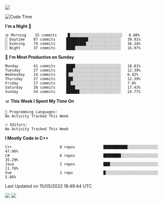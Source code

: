 ![](https://komarev.com/ghpvc/?username=lilpidgey&color=red)
<!--START_SECTION:waka-->
![Code Time](http://img.shields.io/badge/Code%20Time-0%20secs-blue)

**I'm a Night 🦉** 

```text
🌞 Morning    15 commits     █░░░░░░░░░░░░░░░░░░░░░░░░   6.88% 
🌆 Daytime    87 commits     ██████████░░░░░░░░░░░░░░░   39.91% 
🌃 Evening    79 commits     █████████░░░░░░░░░░░░░░░░   36.24% 
🌙 Night      37 commits     ████░░░░░░░░░░░░░░░░░░░░░   16.97%

```
📅 **I'm Most Productive on Sunday** 

```text
Monday       41 commits     ████░░░░░░░░░░░░░░░░░░░░░   18.81% 
Tuesday      27 commits     ███░░░░░░░░░░░░░░░░░░░░░░   12.39% 
Wednesday    14 commits     █░░░░░░░░░░░░░░░░░░░░░░░░   6.42% 
Thursday     27 commits     ███░░░░░░░░░░░░░░░░░░░░░░   12.39% 
Friday       17 commits     ██░░░░░░░░░░░░░░░░░░░░░░░   7.8% 
Saturday     38 commits     ████░░░░░░░░░░░░░░░░░░░░░   17.43% 
Sunday       54 commits     ██████░░░░░░░░░░░░░░░░░░░   24.77%

```


📊 **This Week I Spent My Time On** 

```text
💬 Programming Languages: 
No Activity Tracked This Week

🔥 Editors: 
No Activity Tracked This Week

```

**I Mostly Code in C++** 

```text
C++                      8 repos             ███████████░░░░░░░░░░░░░░   47.06% 
C#                       6 repos             ████████░░░░░░░░░░░░░░░░░   35.29% 
Java                     2 repos             ███░░░░░░░░░░░░░░░░░░░░░░   11.76% 
Vue                      1 repo              █░░░░░░░░░░░░░░░░░░░░░░░░   5.88%

```



 Last Updated on 15/05/2022 18:49:44 UTC
<!--END_SECTION:waka-->
![](https://hit.yhype.me/github/profile?user_id=42968544)
![](https://komarev.com/ghpvc/?lilpidgey)
